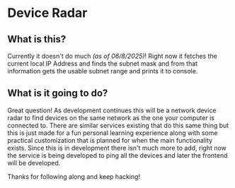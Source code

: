 # Device Radar

## What is this?
Currently it doesn't do much *(as of 06/8/2025)*! Right now it fetches the current local IP Address and finds the subnet mask and from that information gets the usable subnet range and prints it to console.

## What is it going to do?
Great question! As development continues this will be a network device radar to find devices on the same network as the one your computer is connected to. There are similar services existing that do this same thing but this is just made for a fun personal learning experience along with some practical customization that is planned for when the main functionality exists. Since this is in development there isn't much more to add, right now the service is being developed to ping all the devices and later the frontend will be developed.

Thanks for following along and keep hacking!
